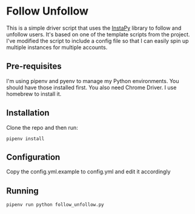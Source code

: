# Follow Unfollow

This is a simple driver script that uses the [InstaPy](https://github.com/timgrossmann/InstaPy) library to follow and unfollow users. It's based on one of the template scripts from the project. I've modified the script to include a config file so that I can easily spin up multiple instances for multiple accounts.

## Pre-requisites

I'm using pipenv and pyenv to manage my Python environments. You should have those installed first.
You also need Chrome Driver. I use homebrew to install it.

## Installation

Clone the repo and then run:

`pipenv install`

## Configuration

Copy the config.yml.example to config.yml and edit it accordingly

## Running 

`pipenv run python follow_unfollow.py`
